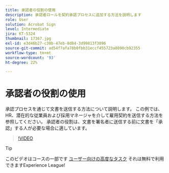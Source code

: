 ```yaml
---
title: 承認者の役割の使用
description: 承認者ロールを契約承認プロセスに追加する方法を説明します
role: User
solution: Acrobat Sign
level: Intermediate
jira: KT-5324
thumbnail: 17367.jpg
exl-id: e3d46b27-c30b-47eb-8d84-3d99813f3096
source-git-commit: ad54f7afa78b0fbb31eccf455723a8890cb92355
workflow-type: tm+mt
source-wordcount: '93'
ht-degree: 22%

---
```


# 承認者の役割の使用

承認プロセスを通じて文書を送信する方法について説明します。 この例では、HR、潜在的な従業員および採用マネージャを介して雇用契約を送信する方法を参照してください。 承認者の役割は、文書を署名者に送信する前に文書を「承認」する人が必要な場合に適しています。

>[!VIDEO](https://video.tv.adobe.com/v/343854?quality=12&learn=on&hidetitle=true)

>[!TIP]
>
>このビデオはコースの一部です [ユーザー向けの高度なタスク](https://experienceleague.adobe.com/?recommended=Sign-U-1-2020.3) それは無料で利用できますExperience League!


